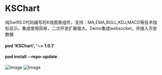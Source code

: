 # KSChart
纯Swift5.0代码编写的K线图表组件，支持：MA,EMA,BOLL,KDJ,MACD等技术指标显示。集成使用简单，二次开发扩展强大。Demo集成websocket，并接入币安数据

#### pod 'KSChart', '~> 1.0.1'
#### pod install --repo-update

![Image](https://github.com/saeipi/KSChart/blob/master/Resources/wonbtc.png)
![Image](https://github.com/saeipi/KSChart/blob/master/Resources/mamacd.png)
